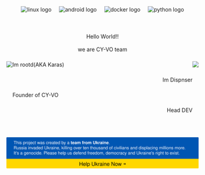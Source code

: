 <div align="center">
  <img src="https://img.shields.io/badge/Linux-FCC624?logo=linux&logoColor=black&style=for-the-badge" height="40" alt="linux logo"  />
  <img width="12" />
  <img src="https://img.shields.io/badge/Android-3DDC84?logo=android&logoColor=black&style=for-the-badge" height="40" alt="android logo"  />
  <img width="12" />
  <img src="https://img.shields.io/badge/Docker-2496ED?logo=docker&logoColor=white&style=for-the-badge" height="40" alt="docker logo"  />
  <img width="12" />
  <img src="https://img.shields.io/badge/Python-3776AB?logo=python&logoColor=white&style=for-the-badge" height="40" alt="python logo"  />
</div>

###

<br clear="both">

<p align="center">Hello World!!<br><br>we are CY-VO team</p>

###

<img align="left" height="200" src="https://cdn.discordapp.com/avatars/524248679306100736/8001b5737b07bd08d3349eea8414f928.webp?size=1024&width=0&height=281"  />

###

<img align="right" height="200" src="https://cdn.discordapp.com/attachments/850372755068944414/1091735909260599376/914c949133dcb3205890c741663538f8.png?ex=6562094c&is=654f944c&hm=9043cffc7cb318196c0eea32994efe29042420878519f3903e53b2e79c12290a&"  />

###

<p align="left">Im rootd(AKA Karas)</p>

###

<p align="right">Im Dispnser</p>

###

<p align="left">Founder of CY-VO</p>

###

<p align="right">Head DEV</p>

###

[![Stand With Ukraine](https://raw.githubusercontent.com/vshymanskyy/StandWithUkraine/main/banner-direct-team.svg)](https://stand-with-ukraine.pp.ua)

###

